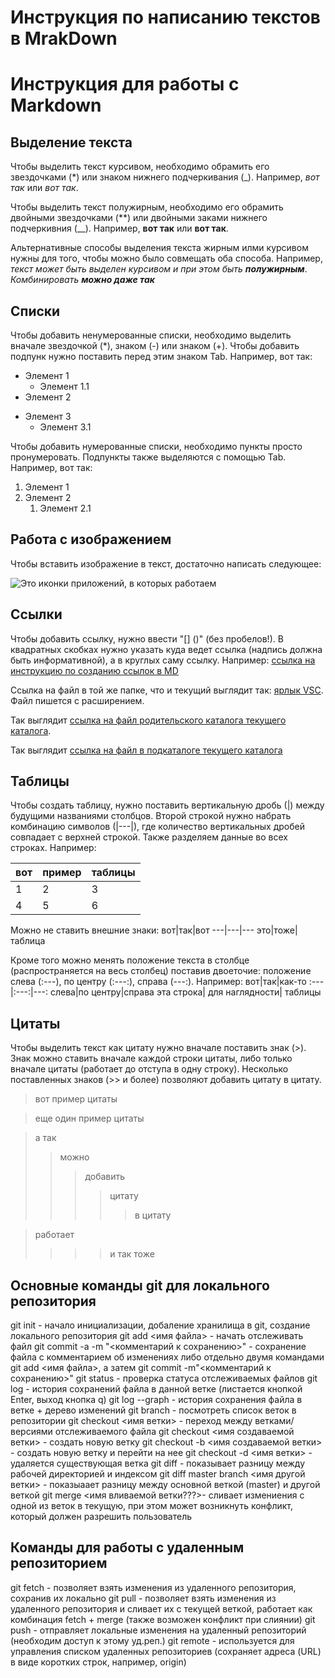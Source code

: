 # Инструкция по написанию текстов в MrakDown

# Инструкция для работы с Markdown

## Выделение текста 

Чтобы выделить текст курсивом, необходимо обрамить его звездочками (*) или знаком нижнего подчеркивания (_). Например, *вот так* или _вот так_.

Чтобы выделить текст полужирным, необходимо его обрамить двойными звездочками (**) или двойными заками нижнего подчеркивния (__). Например, **вот так** или __вот так__.

Альтернативные способы выделения текста жирным илми курсивом нужны для того, чтобы можно было совмещать оба способа. Например, _текст может быть выделен курсивом и при этом быть **полужирным**_. *Комбинировать **можно даже так***

## Списки

Чтобы добавить ненумерованные списки, необходимо выделить вначале звездочкой (*), знаком (-) или знаком (+). Чтобы добавить подпунк нужно поставить перед этим знаком Tab. Например, вот так:
* Элемент 1
    * Элемент 1.1
* Элемент 2
+ Элемент 3
    - Элемент 3.1

Чтобы добавить нумерованные списки, необходимо пункты просто пронумеровать. Подпункты также выделяются с помощью Tab. Например, вот так:
1. Элемент 1
2. Элемент 2
    1. Элемент 2.1

## Работа с изображением

Чтобы вставить изображение в текст, достаточно написать следующее:

![Это иконки приложений, в которых работаем](pic.jpg)

## Ссылки

Чтобы добавить ссылку, нужно ввести "[] ()" (без пробелов!). В квадратных скобках нужно указать куда ведет ссылка (надпись должна быть информативной), а в круглых саму ссылку. Например: 
[ссылка на инструкцию по созданию ссылок в MD](https://docs.microsoft.com/ru-ru/contribute/how-to-write-links)

Ссылка на файл в той же папке, что и текущий выглядит так: [ярлык VSC](pic.jpg). Файл пишется с расширением.

Так выглядит [ссылка на файл родительского каталога текущего каталога](../1.png).

Так выглядит [ссылка на файл в подкаталоге текущего каталога](fol/2.png)

## Таблицы

Чтобы создать таблицу, нужно поставить вертикальную дробь (|) между будущими названиями столбцов. Второй строкой нужно набрать комбинацию символов (|---|), где количество вертикальных дробей совпадает с верхней строкой. Также разделяем данные во всех строках. Например:

|вот|пример|таблицы|
|---|---|---|
|1|2|3|
|4|5|6|

Можно не ставить внешние знаки:
вот|так|вот
---|---|---
это|тоже|таблица

Кроме того можно менять положение текста в столбце (распространяется на весь столбец) поставив двоеточие: положение слева (:---), по центру (:---:), справа (---:). Например:
вот|так|как-то
:---|:---:|---:
слева|по центру|справа
эта строка| для наглядности| таблицы

## Цитаты

Чтобы выделить текст как цитату нужно вначале поставить знак (>). Знак можно ставить вначале каждой строки цитаты, либо только вначале цитаты (работает до отступа в одну строку). Несколько поставленных знаков (>> и более) позволяют добавить цитату в цитату.
>вот
>пример
>цитаты

>еще один
пример
цитаты

>а так
>>можно
>>>добавить
>>>>цитату
>>>>>в цитату

>работает
>>>>и так тоже

## Основные команды git для локального репозитория

git init - начало инициализации, добаление хранилища в git, создание локального репозитория 
git add <имя файла> - начать отслеживать файл
git commit -a -m "<комментарий к сохранению>" - сохранение файла с комментарием об изменениях
        либо отдельно двумя командами git add <имя файла>, а затем git commit -m"<комментарий к сохранению>"
git status - проверка статуса отслеживаемых файлов
git log - история сохранений файла в данной ветке (листается кнопкой Enter, выход кнопка q)
git log --graph - история сохранения файла в ветке + дерево изменений 
git branch - посмотреть список веток в репозитории
git checkout <имя ветки> - переход между ветками/версиями отслеживаемого файла
git checkout <имя создаваемой ветки> - создать новую ветку
git checkout -b <имя создаваемой ветки> - создать новую ветку и перейти на нее
git checkout -d <имя ветки> - удаляется существующая ветка
git diff - показывает разницу между рабочей директорией и индексом
        git diff master branch <имя другой ветки> - показыаает разницу между основной веткой (master) и другой веткой
git merge <имя вливаемой ветки???>- сливает измениения с одной из веток в текущую, при этом может возникнуть конфликт, который должен разрешить пользователь

## Команды для работы с удаленным репозиторием
git fetch - позволяет взять изменения из удаленного репозитория, сохранив их локально
git pull - позволяет взять изменения из удаленного репозитория и сливает их с текущей веткой, работает как комбинация fetch + merge (также возможен конфликт при слиянии)
git push - отправляет локальные изменения на удаленный репозиторий (необходим доступ к этому уд.реп.)
git remote - используется для управления списком удаленных репозиториев (сохраняет адреса (URL) в виде коротких строк, например, origin)
